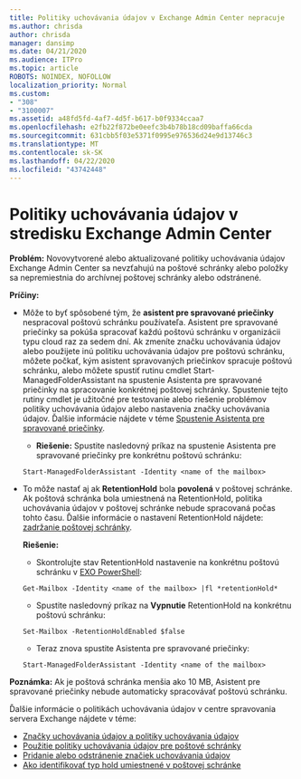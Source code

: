 ```yaml
---
title: Politiky uchovávania údajov v Exchange Admin Center nepracuje
ms.author: chrisda
author: chrisda
manager: dansimp
ms.date: 04/21/2020
ms.audience: ITPro
ms.topic: article
ROBOTS: NOINDEX, NOFOLLOW
localization_priority: Normal
ms.custom:
- "308"
- "3100007"
ms.assetid: a48fd5fd-4af7-4d5f-b617-b0f9334ccaa7
ms.openlocfilehash: e2fb22f872be0eefc3b4b78b18cd09baffa66cda
ms.sourcegitcommit: 631cbb5f03e5371f0995e976536d24e9d13746c3
ms.translationtype: MT
ms.contentlocale: sk-SK
ms.lasthandoff: 04/22/2020
ms.locfileid: "43742448"
---
```

# <a name="retention-policies-in-exchange-admin-center"></a>Politiky uchovávania údajov v stredisku Exchange Admin Center

 **Problém:** Novovytvorené alebo aktualizované politiky uchovávania údajov Exchange Admin Center sa nevzťahujú na poštové schránky alebo položky sa nepremiestnia do archívnej poštovej schránky alebo odstránené. 
  
 **Príčiny:**
  
- Môže to byť spôsobené tým, že **asistent pre spravované priečinky** nespracoval poštovú schránku používateľa. Asistent pre spravované priečinky sa pokúša spracovať každú poštovú schránku v organizácii typu cloud raz za sedem dní. Ak zmeníte značku uchovávania údajov alebo použijete inú politiku uchovávania údajov pre poštovú schránku, môžete počkať, kým asistent spravovaných priečinkov spracuje poštovú schránku, alebo môžete spustiť rutinu cmdlet Start-ManagedFolderAssistant na spustenie Asistenta pre spravované priečinky na spracovanie konkrétnej poštovej schránky. Spustenie tejto rutiny cmdlet je užitočné pre testovanie alebo riešenie problémov politiky uchovávania údajov alebo nastavenia značky uchovávania údajov. Ďalšie informácie nájdete v téme [Spustenie Asistenta pre spravované priečinky](https://msdn.microsoft.com/library/gg271153%28v=exchsrvcs.149%29.aspx#managedfolderassist).
    
  - **Riešenie:** Spustite nasledovný príkaz na spustenie Asistenta pre spravované priečinky pre konkrétnu poštovú schránku:
    
  ```
  Start-ManagedFolderAssistant -Identity <name of the mailbox>
  ```

- To môže nastať aj ak **RetentionHold** bola **povolená** v poštovej schránke. Ak poštová schránka bola umiestnená na RetentionHold, politika uchovávania údajov v poštovej schránke nebude spracovaná počas tohto času. Ďalšie informácie o nastavení RetentionHold nájdete: [zadržanie poštovej schránky](https://docs.microsoft.com/exchange/security-and-compliance/messaging-records-management/mailbox-retention-hold).
    
    **Riešenie:**
    
  - Skontrolujte stav RetentionHold nastavenie na konkrétnu poštovú schránku v [EXO PowerShell](https://docs.microsoft.com/powershell/exchange/exchange-online/connect-to-exchange-online-powershell/connect-to-exchange-online-powershell?view=exchange-ps):
    
  ```
  Get-Mailbox -Identity <name of the mailbox> |fl *retentionHold*
  ```

  - Spustite nasledovný príkaz na **Vypnutie** RetentionHold na konkrétnu poštovú schránku:
    
  ```
  Set-Mailbox -RetentionHoldEnabled $false
  ```

  - Teraz znova spustite Asistenta pre spravované priečinky:
    
  ```
  Start-ManagedFolderAssistant -Identity <name of the mailbox>
  ```

 **Poznámka:** Ak je poštová schránka menšia ako 10 MB, Asistent pre spravované priečinky nebude automaticky spracovávať poštovú schránku.
 
Ďalšie informácie o politikách uchovávania údajov v centre spravovania servera Exchange nájdete v téme:
- [Značky uchovávania údajov a politiky uchovávania údajov](https://docs.microsoft.com/exchange/security-and-compliance/messaging-records-management/retention-tags-and-policies)
- [Použitie politiky uchovávania údajov pre poštové schránky](https://docs.microsoft.com/exchange/security-and-compliance/messaging-records-management/apply-retention-policy)
- [Pridanie alebo odstránenie značiek uchovávania údajov](https://docs.microsoft.com/exchange/security-and-compliance/messaging-records-management/add-or-remove-retention-tags)
- [Ako identifikovať typ hold umiestnené v poštovej schránke](https://docs.microsoft.com/office365/securitycompliance/identify-a-hold-on-an-exchange-online-mailbox)
